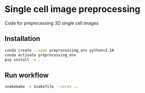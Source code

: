 # Single cell image preprocessing

Code for preprocessing 3D single cell images

## Installation

```bash
conda create --name preprocessing_env python=3.10
conda activate preprocessing_env
pip install -e .
```

## Run workflow

```bash
snakemake -s Snakefile --cores ..
```
